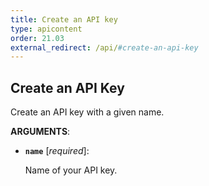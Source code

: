 ```yaml
---
title: Create an API key
type: apicontent
order: 21.03
external_redirect: /api/#create-an-api-key
---
```


## Create an API Key

Create an API key with a given name.


**ARGUMENTS**:


* **`name`** [*required*]:

    Name of your API key.
